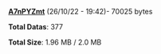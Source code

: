 [**A7nPYZmt**](/data/A7nPYZmt.txt) (26/10/22 - 19:42)- 70025 bytes

**Total Datas**: 377

**Total Size**: 1.96 MB / 2.0 MB